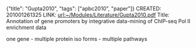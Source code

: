 {"title": "Gupta2010", "tags": ["apbc2010", "paper"]}
CREATED: 201001261325
LINK: <url:~/Modules/Literature/Gupta2010.pdf>
Title: Annotation of gene promoters by integrative data-mining of ChIP-seq Pol II enrichment data

one gene - multiple protein iso forms - multiple pathways
